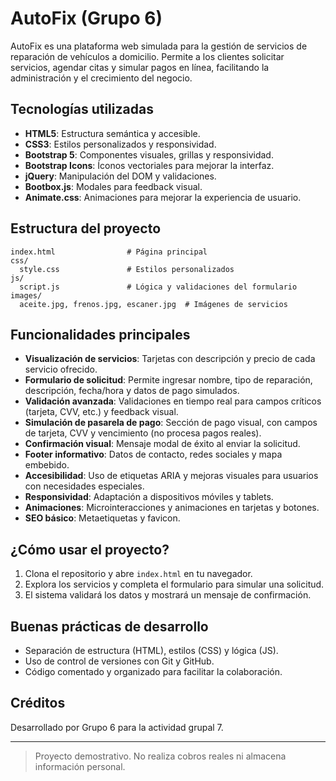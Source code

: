 # AutoFix (Grupo 6)

AutoFix es una plataforma web simulada para la gestión de servicios de reparación de vehículos a domicilio. Permite a los clientes solicitar servicios, agendar citas y simular pagos en línea, facilitando la administración y el crecimiento del negocio.

## Tecnologías utilizadas

- **HTML5**: Estructura semántica y accesible.
- **CSS3**: Estilos personalizados y responsividad.
- **Bootstrap 5**: Componentes visuales, grillas y responsividad.
- **Bootstrap Icons**: Íconos vectoriales para mejorar la interfaz.
- **jQuery**: Manipulación del DOM y validaciones.
- **Bootbox.js**: Modales para feedback visual.
- **Animate.css**: Animaciones para mejorar la experiencia de usuario.

## Estructura del proyecto

```
index.html                # Página principal
css/
  style.css               # Estilos personalizados
js/
  script.js               # Lógica y validaciones del formulario
images/
  aceite.jpg, frenos.jpg, escaner.jpg  # Imágenes de servicios
```

## Funcionalidades principales

- **Visualización de servicios**: Tarjetas con descripción y precio de cada servicio ofrecido.
- **Formulario de solicitud**: Permite ingresar nombre, tipo de reparación, descripción, fecha/hora y datos de pago simulados.
- **Validación avanzada**: Validaciones en tiempo real para campos críticos (tarjeta, CVV, etc.) y feedback visual.
- **Simulación de pasarela de pago**: Sección de pago visual, con campos de tarjeta, CVV y vencimiento (no procesa pagos reales).
- **Confirmación visual**: Mensaje modal de éxito al enviar la solicitud.
- **Footer informativo**: Datos de contacto, redes sociales y mapa embebido.
- **Accesibilidad**: Uso de etiquetas ARIA y mejoras visuales para usuarios con necesidades especiales.
- **Responsividad**: Adaptación a dispositivos móviles y tablets.
- **Animaciones**: Microinteracciones y animaciones en tarjetas y botones.
- **SEO básico**: Metaetiquetas y favicon.

## ¿Cómo usar el proyecto?

1. Clona el repositorio y abre `index.html` en tu navegador.
2. Explora los servicios y completa el formulario para simular una solicitud.
3. El sistema validará los datos y mostrará un mensaje de confirmación.

## Buenas prácticas de desarrollo

- Separación de estructura (HTML), estilos (CSS) y lógica (JS).
- Uso de control de versiones con Git y GitHub.
- Código comentado y organizado para facilitar la colaboración.

## Créditos

Desarrollado por Grupo 6 para la actividad grupal 7.

---

> Proyecto demostrativo. No realiza cobros reales ni almacena información personal.
